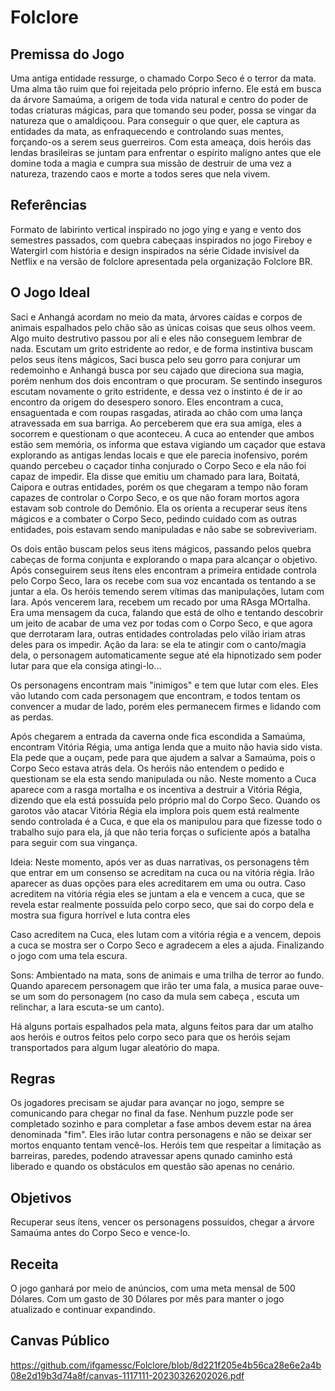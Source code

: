 # Folclore

## Premissa do Jogo
Uma antiga entidade ressurge, o chamado Corpo Seco é o terror da mata. Uma alma tão ruim que foi rejeitada pelo próprio inferno.
Ele está em busca da árvore Samaúma, a origem de toda vida natural e centro do poder de todas criaturas mágicas, para que tomando seu poder, possa se vingar da natureza que o amaldiçoou.
Para conseguir o que quer, ele captura as entidades da mata, as enfraquecendo e controlando suas mentes, forçando-os a serem seus guerreiros.
Com esta ameaça, dois heróis das lendas brasileiras se juntam para enfrentar o espírito malígno antes que ele domine toda a magia e cumpra sua missão de destruir de uma vez a natureza, trazendo caos e morte a todos seres que nela vivem.

## Referências 
Formato de labirinto vertical inspirado no jogo ying e yang e vento dos semestres passados, com quebra cabeçaas inspirados no jogo Fireboy e Watergirl com história e design inspirados na série Cidade invisível da Netflix e na versão de folclore apresentada pela organização Folclore BR.

## O Jogo Ideal
Saci e Anhangá acordam no meio da mata, árvores caídas e corpos de animais espalhados pelo chão são as únicas coisas que seus olhos veem. Algo muito destrutivo passou por ali e eles não conseguem lembrar de nada. Escutam um grito estridente ao redor, e de forma instintiva buscam pelos seus ítens mágicos, Saci busca pelo seu gorro para conjurar um redemoinho e Anhangá busca por seu cajado que direciona sua magia, porém nenhum dos dois encontram o que procuram. Se sentindo inseguros escutam novamente o grito estridente, e dessa vez o instinto é de ir ao encontro da origem do desespero sonoro. Eles encontram a cuca, ensaguentada e com roupas rasgadas, atirada ao chão com uma lança atravessada em sua barriga. Ao perceberem que era sua amiga, eles a socorrem e questionam o que aconteceu. A cuca ao entender que ambos estão sem memória, os informa que estava vigiando um caçador que estava explorando as antigas lendas locais e que ele parecia inofensivo, porém quando percebeu o caçador tinha conjurado o Corpo Seco e ela não foi capaz de impedir. Ela disse que emitiu um chamado para Iara, Boitatá, Caipora e outras entidades, porém os que chegaram a tempo não foram capazes de controlar o Corpo Seco, e os que não foram mortos agora estavam sob controle do Demônio. Ela os orienta a recuperar seus ítens mágicos e a combater o Corpo Seco, pedindo cuidado com as outras entidades, pois estavam sendo manipuladas e não sabe se sobreviveriam.

Os dois então buscam pelos seus itens mágicos, passando pelos quebra cabeças de forma conjunta e explorando o mapa para alcançar o objetivo.
Após conseguirem seus ítens eles encontram a primeira entidade controla pelo Corpo Seco, Iara os recebe com sua voz encantada os tentando a se juntar a ela. Os heróis temendo serem vítimas das manipulações, lutam com Iara. Após vencerem Iara, recebem um recado por uma RAsga MOrtalha. Era uma mensagem da cuca, falando que está de olho e tentando descobrir um jeito de acabar de uma vez por todas com o Corpo Seco, e que agora que derrotaram Iara, outras entidades controladas pelo vilão iriam atras deles para os impedir.
Ação da Iara: se ela te atingir com o canto/magia dela, o personagem automaticamente segue até ela hipnotizado sem poder lutar para que ela consiga atingi-lo...

Os personagens encontram mais "inimigos" e tem que lutar com eles.
Eles vão lutando com cada personagem que encontram, e todos tentam os convencer a mudar de lado, porém eles permanecem firmes e lidando com as perdas.

Após chegarem a entrada da caverna onde fica escondida a Samaúma, encontram Vitória Régia, uma antiga lenda que a muito não havia sido vista.
Ela pede que a ouçam, pede para que ajudem a salvar a Samaúma, pois o Corpo Seco estava atrás dela. 
Os heróis não entendem o pedido e questionam se ela esta sendo manipulada ou não.
Neste momento a Cuca aparece com a rasga mortalha e os incentiva a destruir a Vitória Régia, dizendo que ela está possuída pelo próprio mal do Corpo Seco. 
Quando os garotos vão atacar Vitória Régia ela implora pois quem está realmente sendo controlada é a Cuca, e que ela os manipulou para que fizesse todo o trabalho sujo para ela, já que não teria forças o suficiente após a batalha para seguir com sua vingança.

Ideia: Neste momento, após ver as duas narrativas, os personagens têm que entrar em um consenso se acreditam na cuca  ou na vitória régia. Irão aparecer as duas opções para eles acreditarem em uma ou outra. Caso acreditem na vitória régia eles se juntam a ela e vencem a cuca, que se revela estar realmente possuída pelo corpo seco, que sai do corpo dela e mostra sua figura horrível e luta contra eles

Caso acreditem na Cuca, eles lutam com a vitória régia e a vencem, depois a cuca se mostra ser o Corpo Seco e agradecem a eles a ajuda. Finalizando o jogo com uma tela escura.

Sons: Ambientado na mata, sons de animais e uma trilha de terror ao fundo. Quando aparecem personagem que irão ter uma fala, a musica parae ouve-se um som do personagem (no caso da mula sem cabeça , escuta um relinchar, a Iara escuta-se um canto).

Há alguns portais espalhados pela mata, alguns feitos para dar um atalho aos heróis e outros feitos pelo corpo seco para que os heróis sejam transportados para algum lugar aleatório do mapa.



## Regras
 Os jogadores precisam se ajudar para avançar no jogo, sempre se comunicando para chegar no final da fase. Nenhum puzzle pode ser completado sozinho e para completar a fase ambos devem estar na área denominada "fim". Eles irão lutar contra personagens e não se deixar ser mortos enquanto tentam vencẽ-los.
Heróis tem que respeitar a limitação as barreiras, paredes, podendo atravessar apens qunado caminho está liberado e quando os obstáculos em questão são apenas no cenário. 

## Objetivos
Recuperar seus ítens, vencer os personagens possuídos, chegar a árvore Samaúma antes do Corpo Seco e vence-lo.

## Receita
 O jogo ganhará por meio de anúncios, com uma meta mensal de 500 Dólares. Com um gasto de 30 Dólares por mês para manter o jogo atualizado e continuar expandindo.
 
## Canvas Público  
 https://github.com/ifgamessc/Folclore/blob/8d221f205e4b56ca28e6e2a4b08e2d19b3d74a8f/canvas-1117111-20230326202026.pdf
